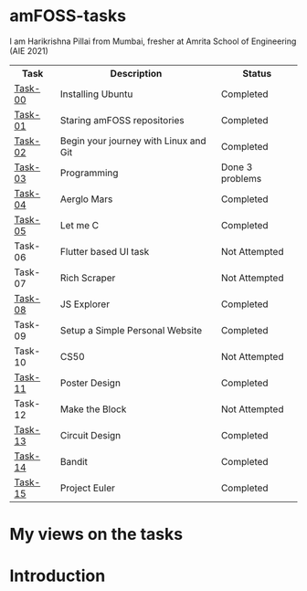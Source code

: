 # amFOSS-tasks
I am Harikrishna Pillai from Mumbai, fresher at Amrita School of Engineering (AIE 2021)
<br>
<table>
<tr>
<th>Task</th>
<th>Description</th>
<th>Status</th>
</tr>

<tr>
  <td><a href="https://github.com/Harikrishna-AL/amFOSS-tasks/tree/main/task-00">Task-00</a></td>
<td>Installing Ubuntu</td>
<td>Completed</td>
</tr>

<tr>
  <td><a href="https://github.com/Harikrishna-AL/amFOSS-tasks/tree/main/task-01">Task-01</a></td>
<td>Staring amFOSS repositories</td>
<td>Completed</td>
</tr>

<tr>
  <td><a href="https://github.com/Harikrishna-AL/amFOSS-tasks/tree/main/task-02">Task-02</a></td>
<td>Begin your journey with Linux and Git</td>
<td>Completed</td>
</tr>

<tr>
  <td><a href="https://github.com/Harikrishna-AL/amFOSS-tasks/tree/main/task-03">Task-03</a></td>
<td>Programming</td>
<td>Done 3 problems</td>
</tr>

<tr>
  <td><a href="https://github.com/Harikrishna-AL/amFOSS-tasks/tree/main/task-04">Task-04</a></td>
<td>Aerglo Mars</td>
<td>Completed</td>
</tr>

<tr>
<td><a href="https://github.com/Harikrishna-AL/amFOSS-tasks/tree/main/task-05">Task-05</a></td>
<td>Let me C</td>
<td>Completed</td>
</tr>

<tr>
<td>Task-06</td>
<td>Flutter based UI task</td>
<td>Not Attempted</td>
</tr>

<tr>
<td>Task-07</td>
<td>Rich Scraper</td>
<td>Not Attempted</td>
</tr>

<tr>
<td><a href="https://github.com/Harikrishna-AL/amFOSS-tasks/tree/main/task-08">Task-08</a></td>
<td>JS Explorer</td>
<td>Completed</td>
</tr>

<tr>
<td>Task-09</td>
<td>Setup a Simple Personal Website</td>
<td>Completed</td>
</tr>

<tr>
<td>Task-10</td>
<td>CS50</td>
<td>Not Attempted</td>
</tr>

<tr>
<td><a href="https://github.com/Harikrishna-AL/amFOSS-tasks/tree/main/task-11">Task-11</a></td>
<td>Poster Design</td>
<td>Completed</td>
</tr>

<tr>
<td>Task-12</td>
<td>Make the Block</td>
<td>Not Attempted</td>
</tr>

<tr>
<td><a href="https://github.com/Harikrishna-AL/amFOSS-tasks/tree/main/task-13">Task-13</a></td>
<td>Circuit Design</td>
<td>Completed</td>
</tr>

<tr>
<td><a href="https://github.com/Harikrishna-AL/amFOSS-tasks/tree/main/task-14">Task-14</a></td>
<td>Bandit</td>
<td>Completed</td>
</tr>

<tr>
<td><a href="https://github.com/Harikrishna-AL/amFOSS-tasks/tree/main/task-15">Task-15</a></td>
<td>Project Euler</td>
<td>Completed</td>
</tr>
  
</table>

# My views on the tasks

# Introduction
